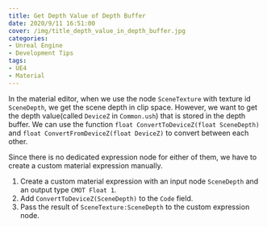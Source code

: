 ```yaml
---
title: Get Depth Value of Depth Buffer
date: 2020/9/11 16:51:00
cover: /img/title_depth_value_in_depth_buffer.jpg
categories:
- Unreal Engine
- Development Tips
tags:
- UE4
- Material
---
```


In the material editor, when we use the node `SceneTexture` with texture id `SceneDepth`, we get the scene depth in clip space. However, we want to get the depth value(called `DeviceZ` in `Common.ush`) that is stored in the depth buffer. We can use the function `float ConvertToDeviceZ(float SceneDepth)` and `float ConvertFromDeviceZ(float DeviceZ)` to convert between each other.

Since there is no dedicated expression node for either of them, we have to create a custom material expression manually.
1. Create a custom material expression with an input node `SceneDepth` and an output type `CMOT Float 1`.
2. Add `ConvertToDeviceZ(SceneDepth)` to the `Code` field.
3. Pass the result of `SceneTexture:SceneDepth` to the custom expression node.
